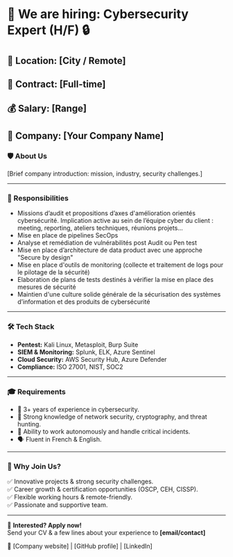 # 🚀 We are hiring: Cybersecurity Expert (H/F) 🔒

## 📍 Location: [City / Remote]
## 📅 Contract: [Full-time]
## 💰 Salary: [Range]
## 🏢 Company: [Your Company Name]

### 🛡️ About Us  
[Brief company introduction: mission, industry, security challenges.]

---

### 🎯 Responsibilities  

-  Missions d’audit et propositions d’axes d'amélioration orientés cybersécurité. Implication active au sein de l’équipe cyber du client : meeting, reporting, ateliers techniques, réunions projets… 
- Mise en place de pipelines SecOps 
- Analyse et remédiation de vulnérabilités post Audit ou Pen test  
- Mise en place d’architecture de data product avec une approche "Secure by design" 
- Mise en place d'outils de monitoring (collecte et traitement de logs pour le pilotage de la sécurité) 
- Elaboration de plans de tests destinés à vérifier la mise en place des mesures de sécurité 
- Maintien d'une culture solide générale de la sécurisation des systèmes d’information et des produits de cybersécurité 

---

### 🛠️ Tech Stack  
- **Pentest:** Kali Linux, Metasploit, Burp Suite  
- **SIEM & Monitoring:** Splunk, ELK, Azure Sentinel  
- **Cloud Security:** AWS Security Hub, Azure Defender  
- **Compliance:** ISO 27001, NIST, SOC2  

---

### 🎓 Requirements  
- 🎯 3+ years of experience in cybersecurity.  
- 📜 Strong knowledge of network security, cryptography, and threat hunting.  
- 🚀 Ability to work autonomously and handle critical incidents.  
- 🗣️ Fluent in French & English.  

---

### 🎁 Why Join Us?  
✅ Innovative projects & strong security challenges.  
✅ Career growth & certification opportunities (OSCP, CEH, CISSP).  
✅ Flexible working hours & remote-friendly.  
✅ Passionate and supportive team.  

---

📩 **Interested? Apply now!**  
Send your CV & a few lines about your experience to **[email/contact]**  

🔗 [Company website] | [GitHub profile] | [LinkedIn]
